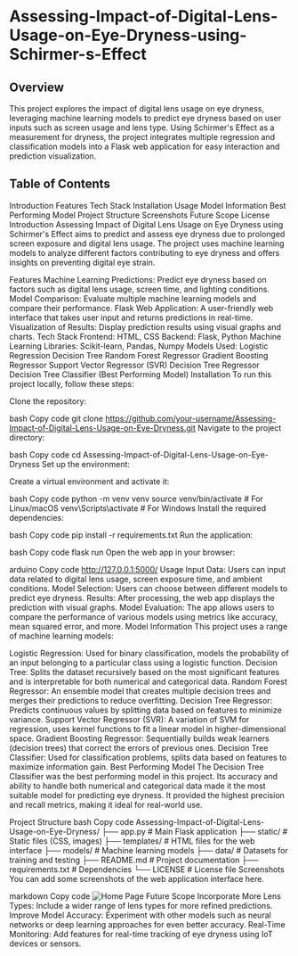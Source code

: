 # Assessing-Impact-of-Digital-Lens-Usage-on-Eye-Dryness-using-Schirmer-s-Effect

## Overview
This project explores the impact of digital lens usage on eye dryness, leveraging machine learning models to predict eye dryness based on user inputs such as screen usage and lens type. Using Schirmer's Effect as a measurement for dryness, the project integrates multiple regression and classification models into a Flask web application for easy interaction and prediction visualization.

## Table of Contents
Introduction
Features
Tech Stack
Installation
Usage
Model Information
Best Performing Model
Project Structure
Screenshots
Future Scope
License
Introduction
Assessing Impact of Digital Lens Usage on Eye Dryness using Schirmer's Effect aims to predict and assess eye dryness due to prolonged screen exposure and digital lens usage. The project uses machine learning models to analyze different factors contributing to eye dryness and offers insights on preventing digital eye strain.

Features
Machine Learning Predictions: Predict eye dryness based on factors such as digital lens usage, screen time, and lighting conditions.
Model Comparison: Evaluate multiple machine learning models and compare their performance.
Flask Web Application: A user-friendly web interface that takes user input and returns predictions in real-time.
Visualization of Results: Display prediction results using visual graphs and charts.
Tech Stack
Frontend: HTML, CSS
Backend: Flask, Python
Machine Learning Libraries: Scikit-learn, Pandas, Numpy
Models Used:
Logistic Regression
Decision Tree
Random Forest Regressor
Gradient Boosting Regressor
Support Vector Regressor (SVR)
Decision Tree Regressor
Decision Tree Classifier (Best Performing Model)
Installation
To run this project locally, follow these steps:

Clone the repository:

bash
Copy code
git clone https://github.com/your-username/Assessing-Impact-of-Digital-Lens-Usage-on-Eye-Dryness.git
Navigate to the project directory:

bash
Copy code
cd Assessing-Impact-of-Digital-Lens-Usage-on-Eye-Dryness
Set up the environment:

Create a virtual environment and activate it:

bash
Copy code
python -m venv venv
source venv/bin/activate  # For Linux/macOS
venv\Scripts\activate  # For Windows
Install the required dependencies:

bash
Copy code
pip install -r requirements.txt
Run the application:

bash
Copy code
flask run
Open the web app in your browser:

arduino
Copy code
http://127.0.0.1:5000/
Usage
Input Data: Users can input data related to digital lens usage, screen exposure time, and ambient conditions.
Model Selection: Users can choose between different models to predict eye dryness.
Results: After processing, the web app displays the prediction with visual graphs.
Model Evaluation: The app allows users to compare the performance of various models using metrics like accuracy, mean squared error, and more.
Model Information
This project uses a range of machine learning models:

Logistic Regression: Used for binary classification, models the probability of an input belonging to a particular class using a logistic function.
Decision Tree: Splits the dataset recursively based on the most significant features and is interpretable for both numerical and categorical data.
Random Forest Regressor: An ensemble model that creates multiple decision trees and merges their predictions to reduce overfitting.
Decision Tree Regressor: Predicts continuous values by splitting data based on features to minimize variance.
Support Vector Regressor (SVR): A variation of SVM for regression, uses kernel functions to fit a linear model in higher-dimensional space.
Gradient Boosting Regressor: Sequentially builds weak learners (decision trees) that correct the errors of previous ones.
Decision Tree Classifier: Used for classification problems, splits data based on features to maximize information gain.
Best Performing Model
The Decision Tree Classifier was the best performing model in this project. Its accuracy and ability to handle both numerical and categorical data made it the most suitable model for predicting eye dryness. It provided the highest precision and recall metrics, making it ideal for real-world use.

Project Structure
bash
Copy code
Assessing-Impact-of-Digital-Lens-Usage-on-Eye-Dryness/
├── app.py                  # Main Flask application
├── static/                 # Static files (CSS, images)
├── templates/              # HTML files for the web interface
├── models/                 # Machine learning models
├── data/                   # Datasets for training and testing
├── README.md               # Project documentation
├── requirements.txt        # Dependencies
└── LICENSE                 # License file
Screenshots
You can add some screenshots of the web application interface here.

markdown
Copy code
![Home Page](link-to-image)
Future Scope
Incorporate More Lens Types: Include a wider range of lens types for more refined predictions.
Improve Model Accuracy: Experiment with other models such as neural networks or deep learning approaches for even better accuracy.
Real-Time Monitoring: Add features for real-time tracking of eye dryness using IoT devices or sensors.
